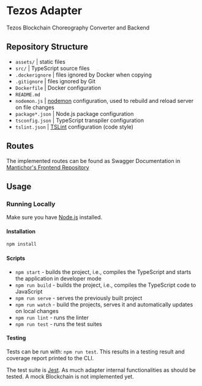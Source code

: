# Tezos Adapter

Tezos Blockchain Choreography Converter and Backend

## Repository Structure

- `assets/` | static files
- `src/` | TypeScript source files
- `.dockerignore` | files ignored by Docker when copying
- `.gitignore` | files ignored by Git
- `Dockerfile` | Docker configuration
- `README.md`
- `nodemon.js` | [nodemon](https://nodemon.io/) configuration, used to rebuild and reload server on file changes
- `package*.json` | Node.js package configuration
- `tsconfig.json` | TypeScript transpiler configuration
- `tslint.json` | [TSLint](https://github.com/palantir/tslint) configuration (code style)

## Routes

The implemented routes can be found as Swagger Documentation in [Mantichor's Frontend Repository](https://github.com/bptlab/mantichor-frontend/blob/master/adapter-apidoc.yaml)

## Usage

### Running Locally

Make sure you have [Node.js](https://nodejs.org/en/download/) installed.

#### Installation

```bash
npm install
```

#### Scripts

- `npm start` - builds the project, i.e., compiles the TypeScript and starts the application in developer mode
- `npm run build` - builds the project, i.e., compiles the TypeScript code to JavaScript
- `npm run serve` - serves the previously built project
- `npm run watch` - build the projects, serves it and automatically updates on local changes
- `npm run lint` - runs the linter
- `npm run test` - runs the test suites

#### Testing

Tests can be run with: `npm run test`. This results in a testing result and coverage report printed to the CLI.

The test suite is [Jest](https://jestjs.io/). As much adapter internal functionalities as should be tested. A mock Blockchain is not implemented yet.

